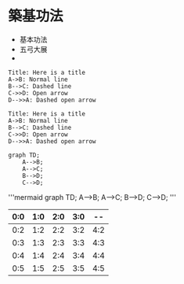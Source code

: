 # 築基功法

* 基本功法
* 五弓大展
* 

```sequence
Title: Here is a title
A->B: Normal line
B-->C: Dashed line
C->>D: Open arrow
D-->>A: Dashed open arrow
```


```sequence-hand
Title: Here is a title
A->B: Normal line
B-->C: Dashed line
C->>D: Open arrow
D-->>A: Dashed open arrow
```

```mermaid
graph TD;
    A-->B;
    A-->C;
    B-->D;
    C-->D;
```


'''mermaid
graph TD;
 A-->B;
 A-->C;
 B-->D;
 C-->D;
'''


| 0:0 | 1:0 | 2:0 | 3:0 | -- |
| -- | -- | -- | -- | -- |
| 0:2 | 1:2 | 2:2 | 3:2 | 4:2 |
| 0:3 | 1:3 | 2:3 | 3:3 | 4:3 |
| 0:4 | 1:4 | 2:4 | 3:4 | 4:4 |
| 0:5 | 1:5 | 2:5 | 3:5 | 4:5 |
